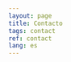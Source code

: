 ```yaml
---
layout: page
title: Contacto
tags: contact
ref: contact
lang: es
---
```


<!--CTO @ [Skipjaq](http://www.skipjaq.com). We optimise your applications using-->
<!--fancy machine learning cleverness. -->

<!--In a past life, I was co-founder of [SpringSource](https://spring.io/) which was-->
<!--acquired by [VMware](https://www.vmware.com). After SpringSource I spent some-->
<!--time working in consumer finance as co-founder and CTO of [Bamboo-->
<!--Loans](https://www.bambooloans.com).-->

